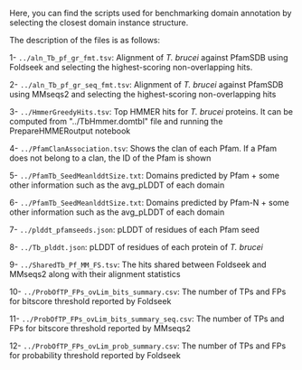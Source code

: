 Here, you can find the scripts used for benchmarking domain annotation by selecting the closest domain instance structure. 

The description of the files is as follows:


1- `../aln_Tb_pf_gr_fmt.tsv`: Alignment of _T. brucei_ against PfamSDB using Foldseek and selecting the highest-scoring non-overlapping hits. 

2- `../aln_Tb_pf_gr_seq_fmt.tsv`: Alignment of _T. brucei_ against PfamSDB using MMseqs2 and selecting the highest-scoring non-overlapping hits

3- `../HmmerGreedyHits.tsv`: Top HMMER hits for _T. brucei_ proteins. It can be computed from "../TbHmmer.domtbl" file and running the PrepareHMMERoutput notebook

4- `../PfamClanAssociation.tsv`: Shows the clan of each Pfam. If a Pfam does not belong to a clan, the ID of the Pfam is shown

5- `../PfamTb_SeedMeanlddtSize.txt`: Domains predicted by Pfam + some other information such as the avg_pLDDT of each domain

6- `../PfamTb_SeedMeanlddtSize.txt`: Domains predicted by Pfam-N + some other information such as the avg_pLDDT of each domain

7- `../plddt_pfamseeds.json`: pLDDT of residues of each Pfam seed

8- `../Tb_plddt.json`: pLDDT of residues of each protein of _T. brucei_

9- `../SharedTb_Pf_MM_FS.tsv`: The hits shared between Foldseek and MMseqs2 along with their alignment statistics

10- `../ProbOfTP_FPs_ovLim_bits_summary.csv`: The number of TPs and FPs for bitscore threshold reported by Foldseek

11- `../ProbOfTP_FPs_ovLim_bits_summary_seq.csv`: The number of TPs and FPs for bitscore threshold reported by MMseqs2

12- `../ProbOfTP_FPs_ovLim_prob_summary.csv`: The number of TPs and FPs for probability threshold reported by Foldseek

